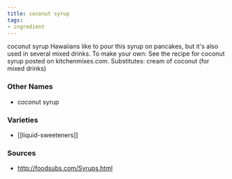 ```yaml
---
title: coconut syrup
tags:
- ingredient
---
```

coconut syrup Hawaiians like to pour this syrup on pancakes, but it's also used in several mixed drinks. To make your own: See the recipe for coconut syrup posted on kitchenmixes.com. Substitutes: cream of coconut (for mixed drinks)

### Other Names

* coconut syrup

### Varieties

* [[liquid-sweeteners]]

### Sources
* http://foodsubs.com/Syrups.html
